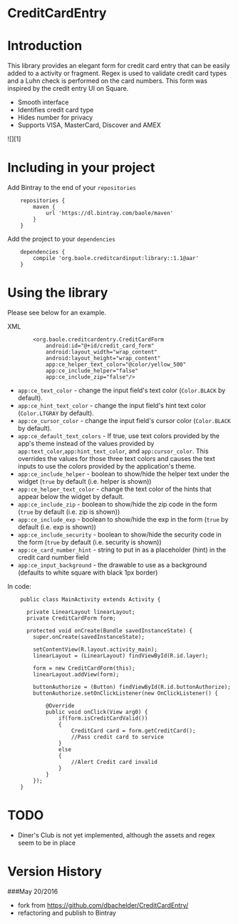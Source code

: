 CreditCardEntry
=========

# Introduction

This library provides an elegant form for credit card entry that can be easily added to a activity or fragment.
Regex is used to validate credit card types and a Luhn check is performed on the card numbers. This form was inspired by the credit entry UI on Square.

 - Smooth interface
 - Identifies credit card type
 - Hides number for privacy
 - Supports VISA, MasterCard, Discover and AMEX

![][1]


# Including in your project

Add Bintray to the end of your `repositories`

```
    repositories {
        maven {
            url 'https://dl.bintray.com/baole/maven'
        }
    }
```

Add the project to your `dependencies`

```
    dependencies {
        compile 'org.baole.creditcardinput:library::1.1@aar'
    }

```

# Using the library

Please see below for an example.

XML

```
        <org.baole.creditcardentry.CreditCardForm
            android:id="@+id/credit_card_form"
            android:layout_width="wrap_content"
            android:layout_height="wrap_content"
            app:ce_helper_text_color="@color/yellow_500"
            app:ce_include_helper="false"
            app:ce_include_zip="false"/>

```

 * `app:ce_text_color` - change the input field's text color (`Color.BLACK` by default).
 * `app:ce_hint_text_color` - change the input field's hint text color (`Color.LTGRAY` by default).
 * `app:ce_cursor_color` - change the input field's cursor color (`Color.BLACK` by default).
 * `app:ce_default_text_colors` - If true, use text colors provided by the app's theme instead of the
   values provided by `app:text_color`,`app:hint_text_color`, and `app:cursor_color`. This overrides
   the values for those three text colors and causes the text inputs to use the colors provided by
   the application's theme.
 * `app:ce_include_helper` - boolean to show/hide the helper text under the widget (`true` by default (i.e. helper is shown))
 * `app:ce_helper_text_color` - change the text color of the hints that appear below the widget by default.
 * `app:ce_include_zip` - boolean to show/hide the zip code in the form (`true` by default (i.e. zip is shown))
 * `app:ce_include_exp` - boolean to show/hide the exp in the form (`true` by default (i.e. exp is shown))
 * `app:ce_include_security` - boolean to show/hide the security code in the form (`true` by default (i.e. security is shown))
 * `app:ce_card_number_hint` - string to put in as a placeholder (hint) in the credit card number field
 * `app:ce_input_background` - the drawable to use as a background (defaults to white square with black 1px border)


In code:

```
    public class MainActivity extends Activity {
  
      private LinearLayout linearLayout;
      private CreditCardForm form;
  
      protected void onCreate(Bundle savedInstanceState) {
        super.onCreate(savedInstanceState);
  
        setContentView(R.layout.activity_main);
    	linearLayout = (LinearLayout) findViewById(R.id.layer);
		
        form = new CreditCardForm(this);
    	linearLayout.addView(form);
    	
    	buttonAuthorize = (Button) findViewById(R.id.buttonAuthorize);
    	buttonAuthorize.setOnClickListener(new OnClickListener() {
    		
    		@Override
    		public void onClick(View arg0) {
    			if(form.isCreditCardValid())
    			{
    				CreditCard card = form.getCreditCard();
    				//Pass credit card to service
    			}
    			else
    			{
    				//Alert Credit card invalid
    			}
    		}
    	});
    }
```

# TODO

  - Diner's Club is not yet implemented, although the assets and regex seem to be in place

# Version History

###May 20/2016
 - fork from https://github.com/dbachelder/CreditCardEntry/
 - refactoring and publish to Bintray
